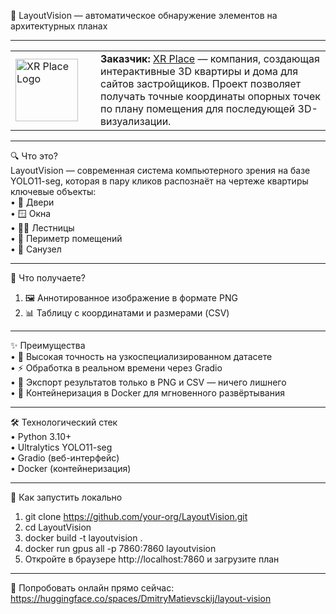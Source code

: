 🚀 LayoutVision — автоматическое обнаружение элементов на архитектурных планах  

---

<table>
<tr>
<td width="120"><img src="https://xrplace.io/images/tild3265-3934-4332-b136-336334653833__logo_white_1.png" width="100" alt="XR Place Logo"></td>
<td>
<b>Заказчик:</b> <a href="https://xrplace.io">XR Place</a> — компания, создающая интерактивные 3D квартиры и дома для сайтов застройщиков. Проект позволяет получать точные координаты опорных точек по плану помещения для последующей 3D-визуализации.
</td>
</tr>
</table>

---

🔍 Что это?  
LayoutVision — современная система компьютерного зрения на базе YOLO11-seg, которая в пару кликов распознаёт на чертеже квартиры ключевые объекты:  
• 🚪 Двери  
• 🪟 Окна  
• 🏃‍♂️ Лестницы  
• 📐 Периметр помещений  
• 🚽 Санузел  

---

🎁 Что получаете?  
1. 🖼 Аннотированное изображение в формате PNG  
2. 📊 Таблицу с координатами и размерами (CSV)  

--- 

✨ Преимущества  
• 🎯 Высокая точность на узкоспециализированном датасете  
• ⚡️ Обработка в реальном времени через Gradio  
• 💾 Экспорт результатов только в PNG и CSV — ничего лишнего  
• 🐳 Контейнеризация в Docker для мгновенного развёртывания  

---  

🛠 Технологический стек  
• Python 3.10+  
• Ultralytics YOLO11-seg  
• Gradio (веб-интерфейс)  
• Docker (контейнеризация)  

---

🚀 Как запустить локально  
1. git clone https://github.com/your-org/LayoutVision.git  
2. cd LayoutVision  
3. docker build -t layoutvision .  
4. docker run gpus all -p 7860:7860 layoutvision  
5. Откройте в браузере http://localhost:7860 и загрузите план  

---

🔗 Попробовать онлайн прямо сейчас:  
https://huggingface.co/spaces/DmitryMatievsckij/layout-vision  
